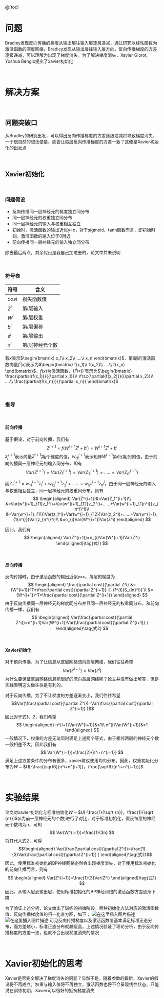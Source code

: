 ﻿@[toc]

# 问题 

Bradley发现反向传播的梯度从输出层往输入层逐层递减，通过研究以线性函数为激活函数的深度网络，Bradley发现从输出层往输入层方向，反向传播梯度的方差逐级递减，可以理解为出现了梯度消失，为了解决梯度消失，Xavier Glorot, Yoshua Bengio提出了xavier初始化

<br>

# 解决方案

<br>

## 问题突破口

从Bradley的研究出发，可以得出反向传播梯度的方差逐级递减将导致梯度消失，一个很自然的想法便是，能否让每层反向传播梯度的方差一致？这便是Xavier初始化的出发点

<br>

## Xavier初始化

<br>

### 问题假设
- 反向传播同一层神经元的梯度独立同分布
- 同一层神经元的权重独立同分布
- 同一层神经元的输入与权重相互独立
- 初始时，激活函数的输出近似y=x，对于sigmoid、tanh函数而言，即初始时刻，激活函数的输入位于0附近
- 前向传播同一层神经元的输入独立同分布

除去最后两点，其余假设是我自己加进去的，论文中并未说明

<br>

### 符号表
|符号|含义  |
|--|--|
| $cost$ | 损失函数值  |
|$Z^i$| 第$i$层输入|
|$W^i$|第$i$层权重|
|$b^i$|第$i$层偏移|
|$s^i$|第$i$层输出|
|$n^i$|第$i$层神经元个数|

若$x$表示$\begin{bmatrix}
x_1\\
x_2\\
....\\
x_n
\end{bmatrix}$，第i层的激活函数向量$f^i(x)$表示为$\begin{bmatrix}
f(x_1)\\
f(x_2)\\
....\\
f(x_n)
\end{bmatrix}$，$f(x)$为激活函数，$(f^i(x))'$表示为$\begin{bmatrix}
\frac{\partial{f(x_1)}}{{\partial x_1}}\\
\frac{\partial{f(x_2)}}{{\partial x_2}}\\
....\\
\frac{\partial{f(x_n)}}{{\partial x_n}}
\end{bmatrix}$

<br>

### 推导

<br>

#### 前向传播
基于假设，对于前向传播，我们有
$$Z^{i+1}=f(W^{i+1}Z^i+b^i)=W^{i+1}Z^i+b^i$$
$z^{i+1}_j$表示向量$Z^{i+1}$第$j$个维度的值，$w^{i+1}_{dj}$表示矩阵$W^{i+1}$第$i$行第$j$列的值，由于前向传播同一层神经元的输入同分布，即有
$$
Var(Z^{i+1})=Var(Z^{i+1}_1)=Var(Z^{i+1}_2)=.....=Var(Z^{i+1}_{n^i})
$$

而$Z^{i+1}_1=w^{i+1}_{11}z_1^i+w^{i+1}_{12}z_2^i+......+w^{i+1}_{1{n^i}}z_{n^i}^i$，由于同一层神经元的输入与权重相互独立，同一层神经元的权重同分布，则有
$$
\begin{aligned}
Var(Z^{i+1})&=Var(Z_1^{i+1})\\
&=Var(w^{i+1}_{11}z_1^i)+Var(w^{i+1}_{12}z_2^i)+......+Var(w^{i+1}_{1{n^i}}z_{n^i}^i)\\
&=Var(w^{i+1}_{11})Var(z_1^i)+Var(w^{i+1}_{12})Var(z_2^i)+......+Var(w^{i+1}_{1{n^i}})Var(z_{n^i}^i)\\
&=n_{i}Var(W^{i+1})Var(Z^i)
\end{aligned}
$$

因此，我们有
$$
\begin{aligned}
Var(Z^{i+1})=n_{i}Var(W^{i+1})Var(Z^i)
\end{aligned}\tag{式1}
$$

<br>

#### 反向传播

反向传播时，由于激活函数的输出近似y=x，每层的梯度为
$$
\begin{aligned}
\frac{\partial cost}{\partial Z^i}
&=(W^{i+1})^T*\frac{\partial cost}{\partial Z^{i+1}}  ☉ (f^{i}(S_{in}^i))'\\
&=(W^{i+1})^T*\frac{\partial cost}{\partial Z^{i+1}} 
\end{aligned}
$$
由于反向传播同一层神经元的梯度同分布并且同一层神经元的权重同分布，和前向传播一样，我们有
$$
\begin{aligned}
Var(\frac{\partial cost}{\partial Z^i})=n^{i+1}Var(W^{i+1})Var(\frac{\partial cost}{\partial Z^{i+1}} )
\end{aligned}\tag{式2}
$$

<br>

#### Xavier初始化
对于前向传播，为了让信息从底层网络流向高层网络，我们往往希望
$$Var(Z^{i+1})=Var(Z^i)$$
为什么要保证底层网络信息能很好的流向高层网络呢？论文并没有做出解答，但是实践表明这么做往往是有利的。

对于反向传播，为了不让梯度的方差逐渐变小，我们往往希望
$$Var(\frac{\partial cost}{\partial Z^i})=Var(\frac{\partial cost}{\partial Z^{i+1}} )$$
因此对于式1、2，我们希望
$$
\begin{aligned}
n^{i+1}Var(W^{i+1})&=1\\
n^{i}Var(W^{i+1})&=1
\end{aligned}
$$
一般情况下，权重的方差无法同时满足上述两个等式，由于相邻两层的神经元个数一般相差不大，因此我们有
$$
Var(W^{i+1})=\frac{2}{n^i+n^{i+1}}
$$
满足上述方差条件的分布有很多，xavier建议使用均匀分布，因此，权重初始化分布为$W$ ~ $U[-\frac{\sqrt6}{n^i+n^{i+1}}，\frac{\sqrt6}{n^i+n^{i+1}}]$

<br>

# 实验结果
论文对xavier初始化与标准初始化$W$ ~ $U[-\frac{1}{\sqrt {n}}，\frac{1}{\sqrt {n}}]$(n为前一层神经元的个数)进行了对比，对于标准初始化，假设每层的神经元个数均为n，可知
$$
Var(W^{i+1})=\frac{1}{3n}
$$
将其代入式2，可得
$$\begin{aligned}
Var(\frac{\partial cost}{\partial Z^i})=\frac{1}{3}Var(\frac{\partial cost}{\partial Z^{i+1}} )
\end{aligned}\tag{式2}$$
因此，使用标准初始化的BP神经网络必然会出现梯度消失，对于使用标准初始化的前向传播而言，则有
$$
\begin{aligned}
Var(Z^{i+1})=\frac{1}{3}Var(Z^i)
\end{aligned}\tag{式1}
$$
因此，从输入层到输出层，使用标准初始化的BP神经网络的激活函数方差逐渐下降

为了验证上述分析，论文给出了训练的初始阶段，两种初始化方法对应的激活函数值、反向传播梯度值的归一化直方图，如下：
![在这里插入图片描述](https://img-blog.csdnimg.cn/20190818185536163.png?x-oss-process=image/watermark,type_ZmFuZ3poZW5naGVpdGk,shadow_10,text_aHR0cHM6Ly9ibG9nLmNzZG4ubmV0L2RoYWl1ZGE=,size_16,color_FFFFFF,t_70)
![在这里插入图片描述](https://img-blog.csdnimg.cn/20190818185604423.png?x-oss-process=image/watermark,type_ZmFuZ3poZW5naGVpdGk,shadow_10,text_aHR0cHM6Ly9ibG9nLmNzZG4ubmV0L2RoYWl1ZGE=,size_16,color_FFFFFF,t_70)
可见反向传播梯度以及激活函数值基本满足标准正态分布，而方差越小，标准正态分布就越瘦高，上述情况验证了理论分析，由于反向传播梯度的方差一致，也就不会出现梯度消失的情况

<br>

# Xavier初始化的思考
Xavier是否完全解决了梯度消失的问题？显然不是，随着参数的跟新，Xavier的假设将不再成立，权重与输入值将不再独立，激活函数也将不会呈现线性状态，只能说在训练初期，Xavier可以很好的抵抗梯度消失
